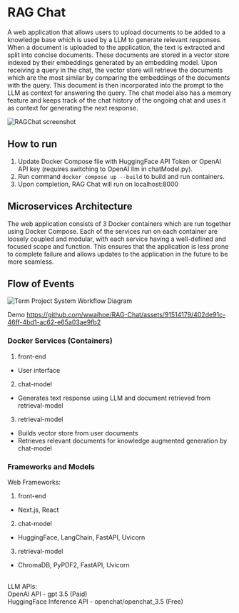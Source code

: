 # RAG Chat
A web application that allows users to upload documents to be added to a knowledge base which is used by a LLM to generate relevant responses. When a document is uploaded to the application, the text is extracted and split into concise documents. These documents are stored in a vector store indexed by their embeddings generated by an embedding model. Upon receiving a query in the chat, the vector store will retrieve the documents which are the most similar by comparing the embeddings of the documents with the query. This document is then incorporated into the prompt to the LLM as context for answering the query.
The chat model also has a memory feature and keeps track of the chat history of the ongoing chat and uses it as context for generating the next response.

![RAGChat screenshot](https://github.com/wwaihoe/RAG-Chat/assets/91514179/209895fe-e0f9-4fb5-80f2-c3540131f44b)

## How to run
1. Update Docker Compose file with HuggingFace API Token or OpenAI API key (requires switching to OpenAI llm in chatModel.py).
2. Run command `docker compose up --build` to build and run containers.
3. Upon completion, RAG Chat will run on localhost:8000

## Microservices Architecture
The web application consists of 3 Docker containers which are run together using Docker Compose. Each of the services run on each container are loosely coupled and modular, with each service having a well-defined and focused scope and function. This ensures that the application is less prone to complete failure and allows updates to the application in the future to be more seamless.

## Flow of Events
![Term Project System Workflow Diagram](https://github.com/wwaihoe/RAG-Chat/assets/91514179/ac92fe05-2b28-4e42-b64c-905cd0abfbba)

Demo
https://github.com/wwaihoe/RAG-Chat/assets/91514179/402de91c-46ff-4bd1-ac62-e65a03ae9fb2

### Docker Services (Containers)
1. front-end
  - User interface
2. chat-model
  - Generates text response using LLM and document retrieved from retrieval-model
3. retrieval-model
  - Builds vector store from user documents
  - Retrieves relevant documents for knowledge augmented generation by chat-model

### Frameworks and Models
Web Frameworks:<br>
1. front-end
  - Next.js, React
2. chat-model
  - HuggingFace, LangChain, FastAPI, Uvicorn
3. retrieval-model
  - ChromaDB, PyPDF2, FastAPI, Uvicorn
<br>
LLM APIs:<br>
OpenAI API - gpt 3.5 (Paid)<br>
HuggingFace Inference API - openchat/openchat_3.5 (Free)



